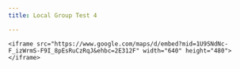 ```yaml
---
title: Local Group Test 4

---
```

    
    <iframe src="https://www.google.com/maps/d/embed?mid=1U9SNdNc-F_izWrmS-F9I_8pEsRuCzRqJ&ehbc=2E312F" width="640" height="480"></iframe>
    